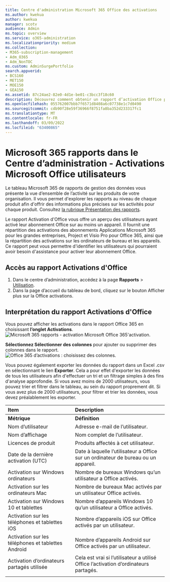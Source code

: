 ```yaml
---
title: Centre d'administration Microsoft 365 Office des activations
ms.author: kwekua
author: kwekua
manager: scotv
audience: Admin
ms.topic: overview
ms.service: o365-administration
ms.localizationpriority: medium
ms.collection:
- M365-subscription-management
- Adm_O365
- Adm_NonTOC
ms.custom: AdminSurgePortfolio
search.appverid:
- BCS160
- MET150
- MOE150
- GEA150
ms.assetid: 87c24ae2-82e0-4d1e-be01-c3bcc3f18c60
description: Découvrez comment obtenir un rapport d’activation Office pour savoir quels utilisateurs ont activé leur abonnement Office et identifier les utilisateurs qui peuvent avoir besoin d’une aide supplémentaire.
ms.openlocfilehash: 055762007bbb7f6571d8408a6c07738e1c7d0490
ms.sourcegitcommit: cdb90f28e59f36966f8751fa8ba352d233317fc1
ms.translationtype: MT
ms.contentlocale: fr-FR
ms.lasthandoff: 03/09/2022
ms.locfileid: "63400865"
---
```

# <a name="microsoft-365-reports-in-the-admin-center---microsoft-office-activations"></a>Microsoft 365 rapports dans le Centre d’administration - Activations Microsoft Office utilisateurs

Le tableau Microsoft 365 de rapports de gestion des données vous présente la vue d’ensemble de l’activité sur les produits de votre organisation. Il vous permet d'explorer les rapports au niveau de chaque produit afin d'offrir des informations plus précises sur les activités pour chaque produit. Consultez [la rubrique Présentation des rapports](activity-reports.md).
  
Le rapport Activation d'Office vous offre un aperçu des utilisateurs ayant activé leur abonnement Office sur au moins un appareil. Il fournit une répartition des activations des abonnements Applications Microsoft 365 pour les grandes entreprises, Project et Visio Pro pour Office 365, ainsi que la répartition des activations sur les ordinateurs de bureau et les appareils. Ce rapport peut vous permettre d'identifier les utilisateurs qui pourraient avoir besoin d'assistance pour activer leur abonnement Office.
  
## <a name="how-to-get-to-the-office-activations-report"></a>Accès au rapport Activations d'Office

1. Dans le centre d’administration, accédez à la page **Rapports** \> <a href="https://go.microsoft.com/fwlink/p/?linkid=2074756" target="_blank">Utilisation</a>. 
2. Dans la page d’accueil du tableau de  bord, cliquez sur le bouton Afficher plus sur la Office activations.
  
## <a name="interpret-the-office-activations-report"></a>Interprétation du rapport Activations d'Office
  
Vous pouvez afficher les activations dans le rapport Office 365 en choisissant **l’onglet Activations**.<br/>![Microsoft 365 rapports - activation Microsoft Office 365'activation.](../../media/e1df82a2-3336-4b38-b66c-b286c44b82ee.png)

**Sélectionnez Sélectionner des colonnes** pour ajouter ou supprimer des colonnes dans le rapport.  <br/> ![Office 365 d’activations : choisissez des colonnes.](../../media/d11a0efa-a067-4440-a4f3-71b618a90301.png)

Vous pouvez également exporter les données du rapport dans un Excel .csv en sélectionnant le lien **Exporter**. Cela a pour effet d'exporter les données de tous les utilisateurs afin d'effectuer un tri et un filtrage simples à des fins d'analyse approfondie. Si vous avez moins de 2000 utilisateurs, vous pouvez trier et filtrer dans le tableau, au sein du rapport proprement dit. Si vous avez plus de 2000 utilisateurs, pour filtrer et trier les données, vous devez préalablement les exporter. 

|Item|Description|
|:-----|:-----|
|**Métrique**|**Définition**|
|Nom d’utilisateur  <br/> |Adresse e-mail de l’utilisateur.  <br/> |
|Nom d’affichage  <br/> |Nom complet de l’utilisateur.  <br/> |
|Licences de produit  <br/> |Produits affectés à cet utilisateur.  <br/> |
|Date de la dernière activation (UTC)  <br/> |Date à laquelle l’utilisateur a Office sur un ordinateur de bureau ou un appareil.  <br/> |
|Activation sur Windows ordinateurs  <br/> |Nombre de bureaux Windows qu’un utilisateur a Office activés.  <br/> |
|Activation sur les ordinateurs Mac <br/> |Nombre de bureaux Mac activés par un utilisateur Office activés.|
|Activation sur Windows 10 et tablettes  <br/> |Nombre d’appareils Windows 10 qu’un utilisateur a Office activés.  <br/> |
|Activation sur les téléphones et tablettes iOS  <br/> |Nombre d’appareils iOS sur Office activés par un utilisateur.|
|Activation sur les téléphones et tablettes Android  <br/> |Nombre d’appareils Android sur Office activés par un utilisateur.  <br/> |
|Activation d’ordinateurs partagés utilisée |Cela est vrai si l’utilisateur a utilisé Office l’activation d’ordinateurs partagés.|
|||
   